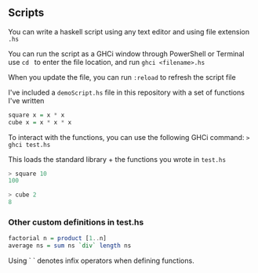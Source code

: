 ## Scripts
You can write a haskell script using any text editor and using file extension `.hs`

You can run the script as a GHCi window through PowerShell or Terminal\
use `cd ` to enter the file location, and run `ghci <filename>.hs`

When you update the file, you can run `:reload` to refresh the script file

I've included a `demoScript.hs` file in this repository with a set of functions I've written

```haskell
square x = x * x
cube x = x * x * x
```
To interact with the functions, you can use the following GHCi command:
`> ghci test.hs`

This loads the standard library + the functions you wrote in `test.hs`
```haskell
> square 10
100

> cube 2
8
```

### Other custom definitions in test.hs
```haskell
factorial n = product [1..n]
average ns = sum ns `div` length ns
```
Using \` ` denotes infix operators when defining functions.
